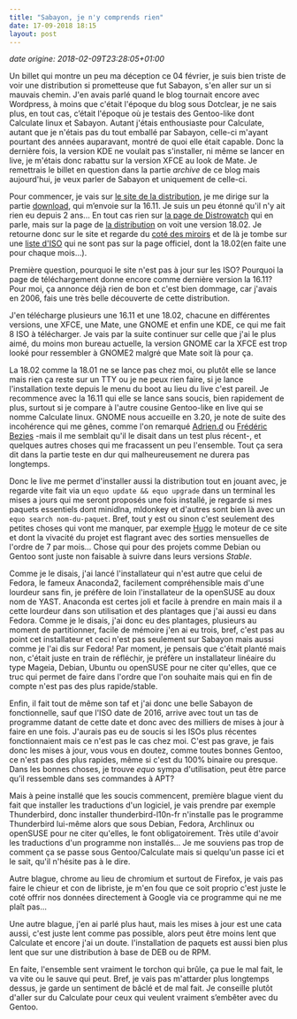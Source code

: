 ```yaml
---
title: "Sabayon, je n'y comprends rien"
date: 17-09-2018 18:15 
layout: post
---
```


*date origine: 2018-02-09T23:28:05+01:00*

Un billet qui montre un peu ma déception ce 04 février, je suis bien triste de voir une distribution si prometteuse que fut Sabayon, s'en aller sur un si mauvais chemin. J'en avais parlé quand le blog tournait encore avec Wordpress, à moins que c'était l'époque du blog sous Dotclear, je ne sais plus, en tout cas, c’était l'époque où je testais des Gentoo-like dont Calculate linux et Sabayon. Autant j'étais enthousiaste pour Calculate, autant que je n'étais pas du tout emballé par Sabayon, celle-ci m'ayant pourtant des années auparavant, montré de quoi elle était capable. Donc la dernière fois, la version KDE ne voulait pas s'installer, ni même se lancer en live, je m'étais donc rabattu sur la version XFCE au look de Mate. Je remettrais le billet en question dans la partie *archive* de ce blog mais aujourd'hui, je veux parler de Sabayon et uniquement de celle-ci.

Pour commencer, je vais sur [le site de la distribution](https://www.sabayon.org/), je me dirige sur la partie [download](https://www.sabayon.org/desktop/), qui m’envoie sur la 16.11. Je suis un peu étonné qu'il n'y ait rien eu depuis 2 ans... En tout cas rien sur [la page de Distrowatch](https://distrowatch.com/index.php?distribution=sabayon) qui en parle, mais sur la page de [la distribution](https://distrowatch.com/table.php?distribution=sabayon) on voit une version 18.02. Je retourne donc sur le site et regarde du [coté des miroirs](https://www.sabayon.org/mirrors/) et de là je tombe sur une [liste d'ISO](ftp://ftp.belnet.be/mirror/sabayonlinux/iso/monthly/) qui ne sont pas sur la page officiel, dont la 18.02(en faite une pour chaque mois...).

Première question, pourquoi le site n'est pas à jour sur les ISO? Pourquoi la page de téléchargement donne encore comme dernière version la 16.11? Pour moi, ça annonce déjà rien de bon et c'est bien dommage, car j'avais en 2006, fais une très belle découverte de cette distribution.

J'en télécharge plusieurs une 16.11 et une 18.02, chacune en différentes versions, une XFCE, une Mate, une GNOME et enfin une KDE, ce qui me fait 8 ISO à télécharger. Je vais par la suite continuer sur celle que j'ai le plus aimé, du moins mon bureau actuelle, la version GNOME car la XFCE est trop looké pour ressembler à GNOME2 malgré que Mate soit là pour ça. 

La 18.02 comme la 18.01 ne se lance pas chez moi, ou plutôt elle se lance mais rien ça reste sur un TTY ou je ne peux rien faire, si je lance l'installation texte depuis le menu du boot au lieu du live c'est pareil. Je recommence avec la 16.11 qui elle se lance sans soucis, bien rapidement de plus, surtout si je compare à l'autre cousine Gentoo-like en live qui se nomme Calculate linux. GNOME nous accueille en 3.20, je note de suite des incohérence qui me gênes, comme l'on remarqué [Adrien.d](https://www.linuxtricks.fr/news/10-logiciels-libres/103-sabayon-linux-que-vaut-cette-gentoo-like) ou [Frédéric Bezies](http://frederic.bezies.free.fr/blog/?p=12671) -mais il me semblait qu'il le disait dans un test plus récent-, et quelques autres choses qui me fracassent un peu l'ensemble. Tout ça sera dit dans la partie teste en dur qui malheureusement ne durera pas longtemps.

Donc le live me permet d'installer aussi la distribution tout en jouant avec, je regarde vite fait via un `equo update && equo upgrade` dans un terminal les mises a jours qui me seront proposés une fois installé, je regarde si mes paquets essentiels dont minidlna, mldonkey et d'autres sont bien là avec un `equo search nom-du-paquet`. Bref, tout y est ou sinon c'est seulement des petites choses qui vont me manquer, par exemple [Hugo](http://gohugo.io/) le moteur de ce site et dont la vivacité du projet est flagrant avec des sorties mensuelles de l'ordre de 7 par mois... Chose qui pour des projets comme Debian ou Gentoo sont juste non faisable à suivre dans leurs versions *Stable*. 

Comme je le disais, j'ai lancé l'installateur qui n'est autre que celui de Fedora, le fameux Anaconda2, facilement compréhensible mais d'une lourdeur sans fin, je préfère de loin l'installateur de la openSUSE au doux nom de YAST. Anaconda est certes joli et facile à prendre en main mais il a cette lourdeur dans son utilisation et des plantages que j'ai aussi eu dans Fedora. Comme je le disais, j'ai donc eu des plantages, plusieurs au moment de partitionner, facile de mémoire j'en ai eu trois, bref, c'est pas au point cet installateur et ceci n'est pas seulement sur Sabayon mais aussi comme je l'ai dis sur Fedora! Par moment, je pensais que c'était planté mais non, c'était juste en train de réfléchir, je préfère un installateur linéaire du type Mageia, Debian, Ubuntu ou openSUSE pour ne citer qu'elles, que ce truc qui permet de faire dans l'ordre que l'on souhaite mais qui en fin de compte n'est pas des plus rapide/stable.

Enfin, il fait tout de même son taf et j'ai donc une belle Sabayon de fonctionnelle, sauf que l'ISO date de 2016, arrive avec tout un tas de programme datant de cette date et donc avec des milliers de mises à jour à faire en une fois. J'aurais pas eu de soucis si les ISOs plus récentes fonctionnaient mais ce n'est pas le cas chez moi. C'est pas grave, je fais donc les mises à jour, vous vous en doutez, comme toutes bonnes Gentoo, ce n'est pas des plus rapides, même si c'est du 100% binaire ou presque. Dans les bonnes choses, je trouve *equo* sympa d'utilisation, peut être parce qu’il ressemble dans ses commandes à APT?

Mais à peine installé que les soucis commencent, première blague vient du fait que installer les traductions d'un logiciel, je vais prendre par exemple Thunderbird, donc installer thunderbird-l10n-fr n'installe pas le programme Thunderbird lui-même alors que sous Debian, Fedora, Archlinux ou openSUSE pour ne citer qu'elles, le font obligatoirement. Très utile d'avoir les traductions d'un programme non installés... Je me souviens pas trop de comment ça se passe sous Gentoo/Calculate mais si quelqu'un passe ici et le sait, qu'il n'hésite pas à le dire.

Autre blague, chrome au lieu de chromium et surtout de Firefox, je vais pas faire le chieur et con de libriste, je m'en fou que ce soit proprio c'est juste le coté offrir nos données directement à Google via ce programme qui ne me plaît pas...

Une autre blague, j'en ai parlé plus haut, mais les mises à jour est une cata aussi, c'est juste lent comme pas possible, alors peut être moins lent que Calculate et encore j'ai un doute. l'installation de paquets est aussi bien plus lent que sur une distribution à base de DEB ou de RPM.

En faite, l'ensemble sent vraiment le torchon qui brûle, ça pue le mal fait, le va vite ou le sauve qui peut. Bref, je vais pas m'attarder plus longtemps dessus, je garde un sentiment de bâclé et de mal fait. Je conseille plutôt d'aller sur du Calculate pour ceux qui veulent vraiment s’embêter avec du Gentoo.
